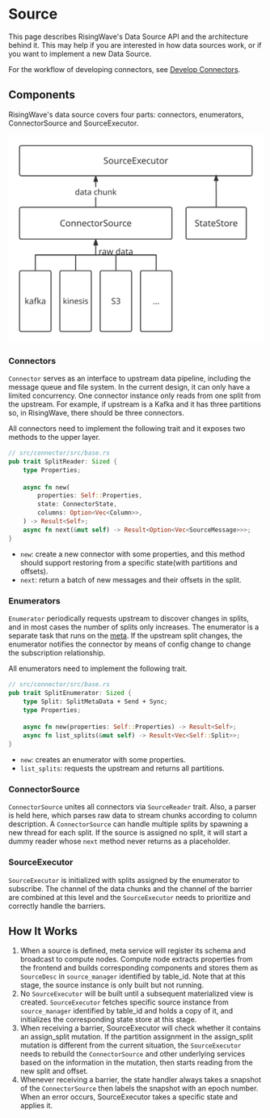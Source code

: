 # Source

This page describes RisingWave's Data Source API and the architecture behind it. This may help if you are interested in how data sources work, or if you want to implement a new Data Source.

For the workflow of developing connectors, see [Develop Connectors](../connector/intro.md).

<!-- toc -->

## Components

RisingWave's data source covers four parts: connectors, enumerators, ConnectorSource and SourceExecutor.

![data source arch](../images/data-source/data-source-arch.svg)

### Connectors

`Connector` serves as an interface to upstream data pipeline, including the message queue and file system. In the current design, it can only have a limited concurrency. One connector instance only reads from one split from the upstream. For example, if upstream is a Kafka and it has three partitions so, in RisingWave, there should be three connectors.

All connectors need to implement the following trait and it exposes two methods to the upper layer.

```rust
// src/connector/src/base.rs
pub trait SplitReader: Sized {
    type Properties;

    async fn new(
        properties: Self::Properties,
        state: ConnectorState,
        columns: Option<Vec<Column>>,
    ) -> Result<Self>;
    async fn next(&mut self) -> Result<Option<Vec<SourceMessage>>>;
}
```

- `new`: create a new connector with some properties, and this method should support restoring from a specific state(with partitions and offsets).
- `next`: return a batch of new messages and their offsets in the split.

### Enumerators

`Enumerator` periodically requests upstream to discover changes in splits, and in most cases the number of splits only increases. The enumerator is a separate task that runs on the [meta](../design/meta-service.md). If the upstream split changes, the enumerator notifies the connector by means of config change to change the subscription relationship.

All enumerators need to implement the following trait.

```rust
// src/connector/src/base.rs
pub trait SplitEnumerator: Sized {
    type Split: SplitMetaData + Send + Sync;
    type Properties;

    async fn new(properties: Self::Properties) -> Result<Self>;
    async fn list_splits(&mut self) -> Result<Vec<Self::Split>>;
}
```

- `new`: creates an enumerator with some properties.
- `list_splits`: requests the upstream and returns all partitions.

### ConnectorSource

`ConnectorSource` unites all connectors via `SourceReader` trait. Also, a parser is held here, which parses raw data to stream chunks according to column description. A `ConnectorSource` can handle multiple splits by spawning a new thread for each split. If the source is assigned no split, it will start a dummy reader whose `next` method never returns as a placeholder.

### SourceExecutor

`SourceExecutor` is initialized with splits assigned by the enumerator to subscribe. The channel of the data chunks and the channel of the barrier are combined at this level and the `SourceExecutor` needs to prioritize and correctly handle the barriers.

## How It Works

1. When a source is defined, meta service will register its schema and broadcast to compute nodes. Compute node extracts properties from the frontend and builds corresponding components and stores them as `SourceDesc` in `source_manager` identified by table_id. Note that at this stage, the source instance is only built but not running.
2. No `SourceExecutor` will be built until a subsequent materialized view is created. `SourceExecutor` fetches specific source instance from `source_manager` identified by table_id and holds a copy of it, and initializes the corresponding state store at this stage.
3. When receiving a barrier, SourceExecutor will check whether it contains an assign_split mutation. If the partition assignment in the assign_split mutation is different from the current situation, the `SourceExecutor` needs to rebuild the `ConnectorSource` and other underlying services based on the information in the mutation, then starts reading from the new split and offset.
4. Whenever receiving a barrier, the state handler always takes a snapshot of the `ConnectorSource` then labels the snapshot with an epoch number. When an error occurs, SourceExecutor takes a specific state and applies it.
